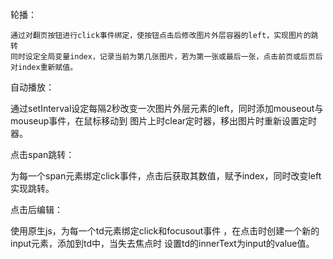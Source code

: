 轮播：
    
    通过对翻页按钮进行click事件绑定，使按钮点击后修改图片外层容器的left，实现图片的跳转
    同时设定全局变量index，记录当前为第几张图片，若为第一张或最后一张，点击前页或后页后
    对index重新赋值。
    
自动播放：

   通过setInterval设定每隔2秒改变一次图片外层元素的left，同时添加mouseout与mouseup事件，在鼠标移动到
   图片上时clear定时器，移出图片时重新设置定时器。
   
点击span跳转：

   为每一个span元素绑定click事件，点击后获取其数值，赋予index，同时改变left实现跳转。
   
 点击后编辑：
   
   使用原生js，为每一个td元素绑定click和focusout事件 ，在点击时创建一个新的input元素，添加到td中，当失去焦点时
   设置td的innerText为input的value值。    

